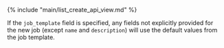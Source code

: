 {% include "main/list_create_api_view.md" %}

If the `job_template` field is specified, any fields not explicitly provided
for the new job (except `name` and `description`) will use the default values
from the job template.
